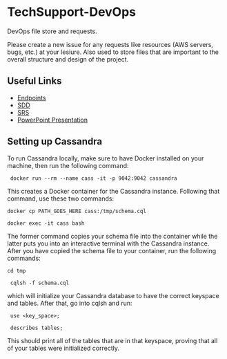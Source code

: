 # TechSupport-DevOps
DevOps file store and requests.

Please create a new issue for any requests like resources (AWS servers, bugs, etc.) at your lesiure.
Also used to store files that are important to the overall structure and design of the project.

## Useful Links
- [Endpoints](https://docs.google.com/document/d/1MY9RURsUfVchIRmpoyIUv432dqJWUXVImTPdfQw7jnM/edit?usp=sharing)
- [SDD](https://docs.google.com/document/d/1Bssqc1anh6V00dijl4JuMsMLzWi6ArOV2jsJ_wCtSkY/edit?usp=sharing)
- [SRS](https://docs.google.com/document/d/1Q_I-1qOlVLi0FTBlXBUIBwEph697N36itH0upCEeg78/edit?usp=sharing)
- [PowerPoint Presentation](https://revaturetech-my.sharepoint.com/:p:/g/personal/terry_light_revature_net/EXX9QmKSq11AhhHZ7g5s7XwBH2IDXjkUIuhjdLkiUIXk7Q?e=NeHfSF)

## Setting up Cassandra
To run Cassandra locally, make sure to have Docker installed on your machine, then run the following command:

` docker run --rm --name cass -it -p 9042:9042 cassandra`

This creates a Docker container for the Cassandra instance. Following that command, use these two commands:

` docker cp PATH_GOES_HERE cass:/tmp/schema.cql `

` docker exec -it cass bash `

The former command copies your schema file into the container while the latter puts you into an interactive terminal with the Cassandra instance. After you have copied the schema file to your container, run the following commands:

` cd tmp `

` cqlsh -f schema.cql`

which will initialize your Cassandra database to have the correct keyspace and tables. After that, go into cqlsh and run:

` use <key_space>;`

` describes tables;` 

This should print all of the tables that are in that keyspace, proving that all of your tables were initialized correctly.

